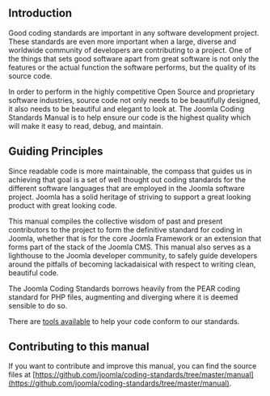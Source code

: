 ## Introduction

Good coding standards are important in any software development project. These standards are even more important when a large, diverse and worldwide community of developers are contributing to a project. One of the things that sets good software apart from great software is not only the features or the actual function the software performs, but the quality of its source code. 

In order to perform in the highly competitive Open Source and proprietary software industries, source code not only needs to be beautifully designed, it also needs to be beautiful and elegant to look at. The Joomla Coding Standards Manual is to help ensure our code is the highest quality which will make it easy to read, debug, and maintain. 

## Guiding Principles

Since readable code is more maintainable, the compass that guides us in achieving that goal is a set of well thought out coding standards for the different software languages that are employed in the Joomla software project. Joomla has a solid heritage of striving to support a great looking product with great looking code. 

This manual compiles the collective wisdom of past and present contributors to the project to form the definitive standard for coding in Joomla, whether that is for the core Joomla Framework or an extension that forms part of the stack of the Joomla CMS. This manual also serves as a lighthouse to the Joomla developer community, to safely guide developers around the pitfalls of becoming lackadaisical with respect to writing clean, beautiful code.

The Joomla Coding Standards borrows heavily from the PEAR coding standard for PHP files, augmenting and diverging where it is deemed sensible to do so.

There are [tools available](/coding-standards/analysis.html) to help your code conform to our standards.

## Contributing to this manual

If you want to contribute and improve this manual, you can find the source files at [https://github.com/joomla/coding-standards/tree/master/manual](https://github.com/joomla/coding-standards/tree/master/manual).
